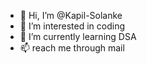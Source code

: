 - 👋 Hi, I’m @Kapil-Solanke
- 👀 I’m interested in coding
- 🌱 I’m currently learning DSA
- 📫 reach me through mail

<!---
Kapil-Solanke/Kapil-Solanke is a ✨ special ✨ repository because its `README.md` (this file) appears on your GitHub profile.
You can click the Preview link to take a look at your changes.
--->
